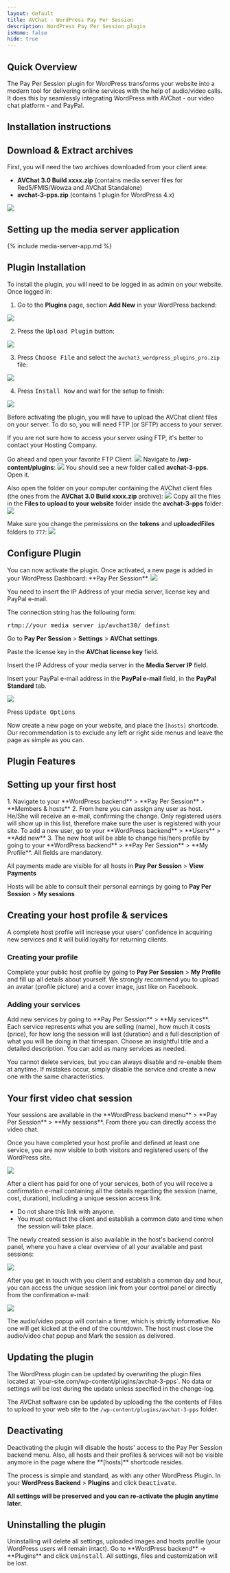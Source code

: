 ```yaml
---
layout: default
title: AVChat - WordPress Pay Per Session
description: WordPress Pay Per Session plugin
isHome: false
hide: true
---
```

<section class="bs-docs-section" markdown="1">
  <h1 id="overview" class="page-header">Quick Overview</h1>

  The Pay Per Session plugin for WordPress transforms your website into a modern tool for delivering online services with the help of audio/video calls. It does this by seamlessly integrating WordPress with AVChat - our video chat platform - and PayPal.
</section>

<section class="bs-docs-section" markdown="1">
  <h1 id="installation" class="page-header">Installation instructions</h1>
  <h2 id="download">Download & Extract archives</h2>
  First, you will need the two archives downloaded from your client area:

  * **AVChat 3.0 Build xxxx.zip** (contains media server files for Red5/FMIS/Wowza and AVChat Standalone)
  * **avchat-3-pps.zip** (contains 1 plugin for WordPress 4.x)

  <img src="/assets/images/wordpress-pps_images/downloaded_archives.png" class="img-responsive"/>

  <h2 id="media-server-app">Setting up the media server application</h2>
  {% include media-server-app.md %}
  <h2 id="plugin">Plugin Installation</h2>
  To install the plugin, you will need to be logged in as admin on your website. Once logged in:



  1. Go to the **Plugins** page, section **Add New** in your WordPress backend:
  <img src="/assets/images/wordpress_images/plugins_section.png" class="img-responsive"/>


  2. Press the <kbd>Upload Plugin</kbd> button:
  <img src="/assets/images/wordpress_images/upload_plugin.png" class="img-responsive"/>


  3. Press <kbd>Choose File</kbd> and select the `avchat3_wordpress_plugins_pro.zip` file:
  <img src="/assets/images/wordpress-pps_images/select_archive.png" class="img-responsive"/>


  4. Press <kbd>Install Now</kbd> and wait for the setup to finish:
  <img src="/assets/images/wordpress-pps_images/install_now.png" class="img-responsive"/>


  Before activating the plugin, you will have to upload the AVChat client files on your server. To do so, you will need FTP (or SFTP) access to your server.

  <div class="alert alert-info">
    If you are not sure how to access your server using FTP, it's better to contact your Hosting Company.
  </div>

  Go ahead and open your favorite FTP Client.
  <img src="/assets/images/wordpress_images/ftp_client.png" class="img-responsive"/>
  Navigate to **/wp-content/plugins**:
  <img src="/assets/images/wordpress-pps_images/avchat_folder.png" class="img-responsive"/>
  You should see a new folder called **avchat-3-pps**. Open it.

  Also open the folder on your computer containing the AVChat client files (the ones from the **AVChat 3.0 Build xxxx.zip** archive):
  <img src="/assets/images/avchat_archive_folder.png" class="img-responsive"/>
  Copy all the files in the **Files to upload to your website** folder inside the **avchat-3-pps** folder:
  <img src="/assets/images/wordpress-pps_images/uploaded_files.png" class="img-responsive"/>

  Make sure you change the permissions on the **tokens** and **uploadedFiles** folders to `777`:
  <img src="/assets/images/chmod.png" class="img-responsive"/>

  <h2 id="plugin-configure">Configure Plugin</h2>
  You can now activate the plugin. Once activated, a new page is added in your WordPress Dashboard: **Pay Per Session**.
  <img src="/assets/images/wordpress-pps_images/activate.png" class="img-responsive"/>

  You need to insert the IP Address of your media server, license key and PayPal e-mail.

  The connection string has the following form:
  <pre>rtmp://your_media_server_ip/avchat30/_definst_</pre>

  Go to **Pay Per Session** > **Settings** > **AVChat settings**.

  Paste the license key in the **AVChat license key** field.

  Insert the IP Address of your media server in the **Media Server IP** field.

  Insert your PayPal e-mail address in the **PayPal e-mail** field, in the **PayPal Standard** tab.

  <img src="/assets/images/wordpress-pps_images/info.png" class="img-responsive"/>

  Press <kbd>Update Options</kbd>

  Now create a new page on your website, and place the `[hosts]` shortcode.
  Our recommendation is to exclude any left or right side menus and leave the page as simple as you can.

</section>


<section class="bs-docs-section" markdown="1">
  <h1 id="accessing-admin">Plugin Features</h1>

  <h2 id="setup-hosts">Setting up your first host</h2>
  1. Navigate to your **WordPress backend** > **Pay Per Session** > **Members & hosts**
  2. From here you can assign any user as host. He/She will receive an e-mail, confirming the change. Only registered users will show up in this list, therefore make sure the user is registered with your site. To add a new user, go to your **WordPress backend** > **Users** > **Add new**
  3. The new host will be able to change his/hers profile by going to your **WordPress backend** > **Pay Per Session** > **My Profile**. All fields are mandatory.

  All payments made are visible for all hosts in **Pay Per Session** > **View Payments**

  Hosts will be able to consult their personal earnings by going to **Pay Per Session** > **My sessions**

  <h2 id="create-profile">Creating your host profile & services</h2>
  A complete host profile will increase your users' confidence in acquiring new services and it will build loyalty for returning clients.

  <h3>Creating your profile</h3>

  Complete your public host profile by going to **Pay Per Session** > **My Profile** and fill up all details about yourself. We strongly recommend you to upload an avatar (profile picture) and a cover image, just like on Facebook.

  <h3>Adding your services</h3>
  Add new services by going to **Pay Per Session** > **My services**. Each service represents what you are selling (name), how much it costs (price), for how long the session will last (duration) and a full description of what you will be doing in that timespan. Choose an insightful title and a detailed description. You can add as many services as needed.

  You cannot delete services, but you can always disable and re-enable them at anytime. If mistakes occur, simply disable the service and create a new one with the same characteristics.

  <h2 id="session">Your first video chat session</h2>
  Your sessions are available in the **WordPress backend menu** > **Pay Per Session** > **My sessions**. From there you can directly access the video chat.

  Once you have completed your host profile and defined at least one service, you are now visible to both visitors and registered users of the WordPress site.

  <img src="/assets/images/wordpress-pps_images/service.png" class="img-responsive"/>

  After a client has paid for one of your services, both of you will receive a confirmation e-mail containing all the details regarding the session (name, cost, duration), including a unique session access link.

  * Do not share this link with anyone.
  * You must contact the client and establish a common date and time when the session will take place.

  The newly created session is also available in the host's backend control panel, where you have a clear overview of all your available and past sessions:

  <img src="/assets/images/wordpress-pps_images/my_sessions.png" class="img-responsive"/>

  After you get in touch with you client and establish a common day and hour, you can access the unique session link from your control panel or directly from the confirmation e-mail:

  <img src="/assets/images/wordpress-pps_images/session.png" class="img-responsive"/>

  The audio/video popup will contain a timer, which is strictly informative. No one will get kicked at the end of the countdown. The host must close the audio/video chat popup and Mark the session as delivered.

  <h2 id="updating">Updating the plugin</h2>
  The WordPress plugin can be updated by overwriting the plugin files located at `your-site.com/wp-content/plugins/avchat-3-pps`. No data or settings will be lost during the update unless specified in the change-log.

  The AVChat software can be updated by uploading the the contents of Files to upload to your web site to the `/wp-content/plugins/avchat-3-pps` folder.

  <h2 id="deactivating">Deactivating</h2>
  Deactivating the plugin will disable the hosts' access to the Pay Per Session backend menu. Also, all hosts and their profiles & services will not be visible anymore in the page where the **[hosts]** shortcode resides.

  The process is simple and standard, as with any other WordPress Plugin. In your **WordPress Backend** > **Plugins** and click <kbd>Deactivate</kbd>.

  **All settings will be preserved and you can re-activate the plugin anytime later.**

  <h2 id="uninstalling">Uninstalling the plugin</h2>
  Uninstalling will delete all settings, uploaded images and hosts profile (your WordPress users will remain intact). Go to **WordPress backend** -> **Plugins** and click <kbd>Uninstall</kbd>. All settings, files and customization will be lost.
</section>
